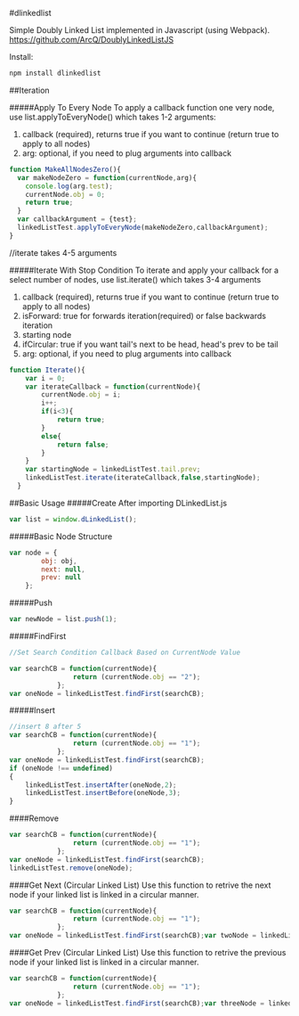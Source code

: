 #dlinkedlist

Simple Doubly Linked List implemented in Javascript (using Webpack).
https://github.com/ArcQ/DoublyLinkedListJS

Install:
```bash
npm install dlinkedlist
```
##Iteration

#####Apply To Every Node
To apply a callback function one very node, use list.applyToEveryNode() which takes 1-2 arguments:

1. callback (required), returns true if you want to continue (return true to apply to all nodes)
2. arg: optional, if you need to plug arguments into callback

```javascript
function MakeAllNodesZero(){
  var makeNodeZero = function(currentNode,arg){
    console.log(arg.test);
    currentNode.obj = 0;
    return true;
  }
  var callbackArgument = {test};
  linkedListTest.applyToEveryNode(makeNodeZero,callbackArgument);
}
```
//iterate takes 4-5 arguments

#####Iterate With Stop Condition
To iterate and apply your callback for a select number of nodes, use list.iterate() which takes 3-4 arguments

1. callback (required), returns true if you want to continue (return true to apply to all nodes)
2. isForward: true for forwards iteration(required) or false backwards iteration
3. starting node
4. ifCircular: true if you want tail's next to be head, head's prev to be tail
5. arg: optional, if you need to plug arguments into callback

```javascript
function Iterate(){   
    var i = 0;
    var iterateCallback = function(currentNode){
        currentNode.obj = i;
        i++;
        if(i<3){
            return true;
        }
        else{
            return false;
        }
    }
    var startingNode = linkedListTest.tail.prev;
    linkedListTest.iterate(iterateCallback,false,startingNode);
  }
```

##Basic Usage
#####Create
After importing DLinkedList.js
```javascript
var list = window.dLinkedList();
```
#####Basic Node Structure
```javascript
var node = {
		obj: obj,
		next: null,
		prev: null
	};
```

#####Push
```javascript
var newNode = list.push(1);
```

#####FindFirst
```javascript
//Set Search Condition Callback Based on CurrentNode Value

var searchCB = function(currentNode){
                return (currentNode.obj == "2");
            };
var oneNode = linkedListTest.findFirst(searchCB);
```

#####Insert
```javascript
//insert 8 after 5
var searchCB = function(currentNode){
                return (currentNode.obj == "1");
            };
var oneNode = linkedListTest.findFirst(searchCB);
if (oneNode !== undefined)
{
    linkedListTest.insertAfter(oneNode,2);
    linkedListTest.insertBefore(oneNode,3);
}

```

####Remove
```javascript
var searchCB = function(currentNode){
                return (currentNode.obj == "1");
            };
var oneNode = linkedListTest.findFirst(searchCB);
linkedListTest.remove(oneNode);
```

####Get Next (Circular Linked List)
Use this function to retrive the next node if your linked list is linked in a circular manner.
```javascript
var searchCB = function(currentNode){
                return (currentNode.obj == "1");
            };
var oneNode = linkedListTest.findFirst(searchCB);var twoNode = linkedListTest.cGetNext(oneNode);
```

####Get Prev (Circular Linked List)
Use this function to retrive the previous node if your linked list is linked in a circular manner.
```javascript
var searchCB = function(currentNode){
                return (currentNode.obj == "1");
            };
var oneNode = linkedListTest.findFirst(searchCB);var threeNode = linkedListTest.cGetPrev(oneNode);
```


